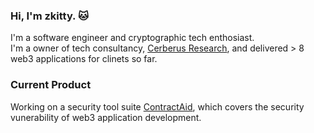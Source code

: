 ### Hi, I'm zkitty. 🐱

I'm a software engineer and cryptographic tech enthosiast.  
I'm a owner of tech consultancy, [Cerberus Research](https://0xcerberus.io), and delivered > 8 web3 applications for clinets so far.

### Current Product 

Working on a security tool suite [ContractAid](https://contractaid.io), which covers the security vunerability of web3 application development. 
<!--
**zk1tty/zk1tty** is a ✨ _special_ ✨ repository because its `README.md` (this file) appears on your GitHub profile.

Here are some ideas to get you started:

- 🔭 I’m currently working on ...
- 🌱 I’m currently learning ...
- 👯 I’m looking to collaborate on ...
- 🤔 I’m looking for help with ...
- 💬 Ask me about ...
- 📫 How to reach me: ...
- 😄 Pronouns: ...
- ⚡ Fun fact: ...
-->

